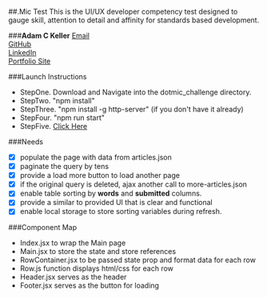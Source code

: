 ##.Mic Test
This is the UI/UX developer competency test designed to gauge skill,
attention to detail and affinity for standards based development.

###**Adam C Keller**
<a href="mailto:adamcharleskeller@gmail.com">Email</a><br />
<a href="https://github.com/EbokianKnight">GitHub</a><br />
<a href="https://www.linkedin.com/in/adam-keller-6359a3b9">LinkedIn</a><br />
<a href="http://ebokianknight.github.io/">Portfolio Site</a><br />

###Launch Instructions
* StepOne. Download and Navigate into the dotmic_challenge directory.
* StepTwo. "npm install"
* StepThree. "npm install -g http-server" (if you don't have it already)
* StepFour. "npm run start"
* StepFive. <a href="http://localhost:8080/src/index.html">Click Here</a>

###Needs
- [x] populate the page with data from articles.json
- [x] paginate the query by tens
- [x] provide a load more button to load another page
- [x] if the original query is deleted, ajax another call to more-articles.json
- [x] enable table sorting by **words** and **submitted** columns.
- [x] provide a similar to provided UI that is clear and functional
- [x] enable local storage to store sorting variables during refresh.

###Component Map
* Index.jsx to wrap the Main page
* Main.jsx to store the state and store references
* RowContainer.jsx to be passed state prop and format data for each row
* Row.js function displays html/css for each row
* Header.jsx serves as the header
* Footer.jsx serves as the button for loading
